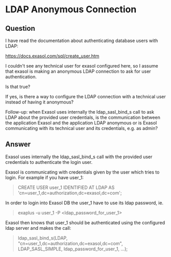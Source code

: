 # LDAP Anonymous Connection

## Question
I have read the documentation about authenticating database users with LDAP: 

https://docs.exasol.com/sql/create_user.htm

I couldn't see any technical user for exasol configured here, so I assume that exasol is making an anonymous LDAP connection to ask for user authentication. 

Is that true?

If yes, is there a way to configure the LDAP connection with a technical user instead of having it anonymous?

Follow-up: when Exasol uses internally the ldap_sasl_bind_s call to ask LDAP about the provided user credentials, is the communication between the application Exasol and the application LDAP anonymous or is Exasol communicating with its technical user and its credentials, e.g. as admin? 

## Answer
Exasol uses internally the ldap_sasl_bind_s call with the provided user credentials to authenticate the login user.  

Exasol is communicating with credentials given by the user which tries to login. For example if you have user_1:

> CREATE USER user_1 IDENTIFIED AT LDAP AS 'cn=user_1,dc=authorization,dc=exasol,dc=com';

In order to login into Exasol DB the user_1 have to use its ldap password, ie.

> exaplus -u user_1 -P <ldap_password_for_user_1>

Exasol then knows that user_1 should be authenticated using the configured ldap server and makes the call:

> ldap_sasl_bind_s(LDAP, "cn=user_1,dc=authorization,dc=exasol,dc=com", LDAP_SASL_SIMPLE, ldap_password_for_user_1, ...);